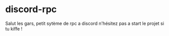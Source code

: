 # discord-rpc

Salut les gars, petit sytème de rpc a discord n'hésitez pas a start le projet si tu kiffe !
